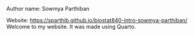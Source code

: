 Author name: Sowmya Parthiban 

Website: https://sparthib.github.io/biostat840-intro-sowmya-parthiban/
Welcome to my website. It was made using Quarto. 
